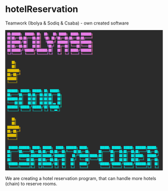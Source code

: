 # hotelReservation
Teamwork (Ibolya &amp; Sodiq &amp; Csaba) - own created software

![img.png](src/main/resources/static/img/ascii.png)

We are creating a hotel reservation program, that can handle more hotels (chain) to reserve rooms.
